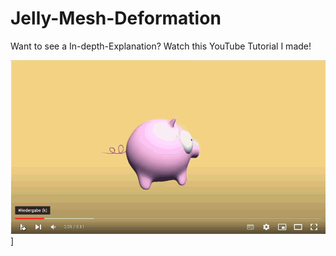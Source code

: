 # Jelly-Mesh-Deformation
 
Want to see a In-depth-Explanation? Watch this YouTube Tutorial I made!

[![Image alt text here](https://raw.githubusercontent.com/KristinLague/KristinLague.github.io/main/Images/jellypig.gif)](https://www.youtube.com/watch?v=UxLJ6XewTVs)]


